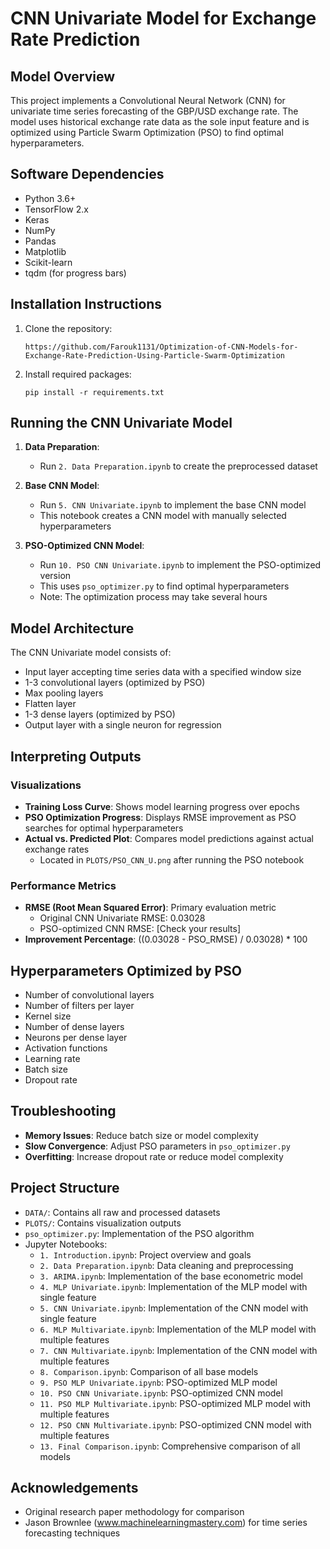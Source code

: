 # CNN Univariate Model for Exchange Rate Prediction

## Model Overview
This project implements a Convolutional Neural Network (CNN) for univariate time series forecasting of the GBP/USD exchange rate. The model uses historical exchange rate data as the sole input feature and is optimized using Particle Swarm Optimization (PSO) to find optimal hyperparameters.

## Software Dependencies
- Python 3.6+
- TensorFlow 2.x
- Keras
- NumPy
- Pandas
- Matplotlib
- Scikit-learn
- tqdm (for progress bars)

## Installation Instructions
1. Clone the repository:
   ```
   https://github.com/Farouk1131/Optimization-of-CNN-Models-for-Exchange-Rate-Prediction-Using-Particle-Swarm-Optimization

   ```

2. Install required packages:
   ```
   pip install -r requirements.txt
   ```

## Running the CNN Univariate Model
1. **Data Preparation**:
   - Run `2. Data Preparation.ipynb` to create the preprocessed dataset

2. **Base CNN Model**:
   - Run `5. CNN Univariate.ipynb` to implement the base CNN model
   - This notebook creates a CNN model with manually selected hyperparameters

3. **PSO-Optimized CNN Model**:
   - Run `10. PSO CNN Univariate.ipynb` to implement the PSO-optimized version
   - This uses `pso_optimizer.py` to find optimal hyperparameters
   - Note: The optimization process may take several hours

## Model Architecture
The CNN Univariate model consists of:
- Input layer accepting time series data with a specified window size
- 1-3 convolutional layers (optimized by PSO)
- Max pooling layers
- Flatten layer
- 1-3 dense layers (optimized by PSO)
- Output layer with a single neuron for regression

## Interpreting Outputs

### Visualizations
- **Training Loss Curve**: Shows model learning progress over epochs
- **PSO Optimization Progress**: Displays RMSE improvement as PSO searches for optimal hyperparameters
- **Actual vs. Predicted Plot**: Compares model predictions against actual exchange rates
  - Located in `PLOTS/PSO_CNN_U.png` after running the PSO notebook

### Performance Metrics
- **RMSE (Root Mean Squared Error)**: Primary evaluation metric
  - Original CNN Univariate RMSE: 0.03028
  - PSO-optimized CNN RMSE: [Check your results]
- **Improvement Percentage**: ((0.03028 - PSO_RMSE) / 0.03028) * 100

## Hyperparameters Optimized by PSO
- Number of convolutional layers
- Number of filters per layer
- Kernel size
- Number of dense layers
- Neurons per dense layer
- Activation functions
- Learning rate
- Batch size
- Dropout rate

## Troubleshooting
- **Memory Issues**: Reduce batch size or model complexity
- **Slow Convergence**: Adjust PSO parameters in `pso_optimizer.py`
- **Overfitting**: Increase dropout rate or reduce model complexity

## Project Structure
- `DATA/`: Contains all raw and processed datasets
- `PLOTS/`: Contains visualization outputs
- `pso_optimizer.py`: Implementation of the PSO algorithm
- Jupyter Notebooks:
  - `1. Introduction.ipynb`: Project overview and goals
  - `2. Data Preparation.ipynb`: Data cleaning and preprocessing
  - `3. ARIMA.ipynb`: Implementation of the base econometric model
  - `4. MLP Univariate.ipynb`: Implementation of the MLP model with single feature
  - `5. CNN Univariate.ipynb`: Implementation of the CNN model with single feature
  - `6. MLP Multivariate.ipynb`: Implementation of the MLP model with multiple features
  - `7. CNN Multivariate.ipynb`: Implementation of the CNN model with multiple features
  - `8. Comparison.ipynb`: Comparison of all base models
  - `9. PSO MLP Univariate.ipynb`: PSO-optimized MLP model
  - `10. PSO CNN Univariate.ipynb`: PSO-optimized CNN model
  - `11. PSO MLP Multivariate.ipynb`: PSO-optimized MLP model with multiple features
  - `12. PSO CNN Multivariate.ipynb`: PSO-optimized CNN model with multiple features
  - `13. Final Comparison.ipynb`: Comprehensive comparison of all models

## Acknowledgements
- Original research paper methodology for comparison
- Jason Brownlee (www.machinelearningmastery.com) for time series forecasting techniques



